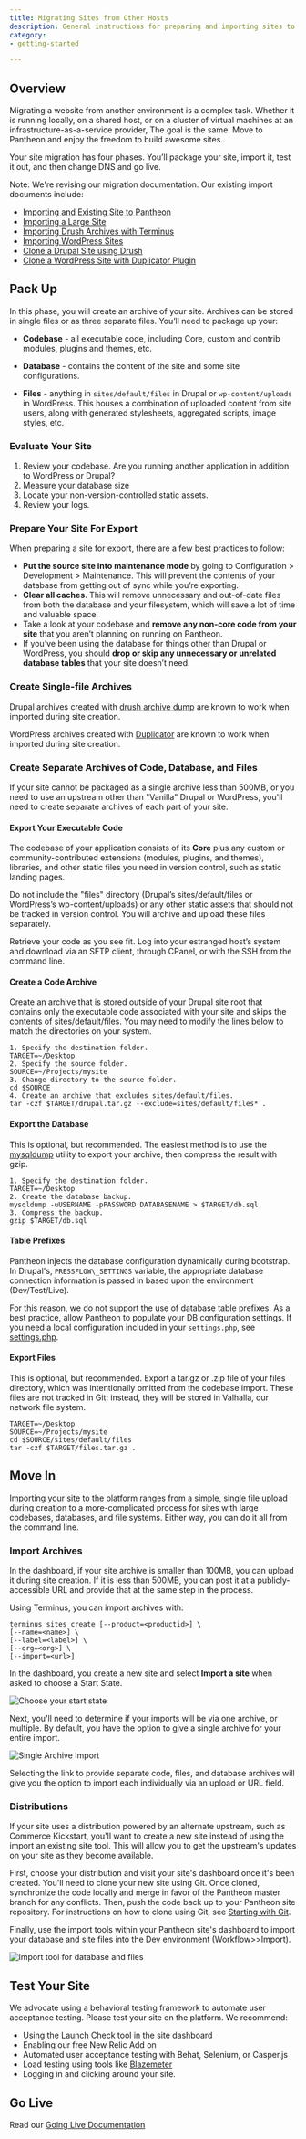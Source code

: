 ```yaml
---
title: Migrating Sites from Other Hosts
description: General instructions for preparing and importing sites to Pantheon.
category:
- getting-started

---
```


## Overview

Migrating a website from another environment is a complex task. Whether it is running locally, on a shared host, or on a cluster of virtual machines at an infrastructure-as-a-service provider, The goal is the same. Move to Pantheon and enjoy the freedom to build awesome sites..

Your site migration has four phases. You’ll package your site, import it, test it out, and then change DNS and go live.

Note: We're revising our migration documentation. Our existing import documents include:

 - [Importing and Existing Site to Pantheon](/docs/articles/users/importing-an-existing-site)
 - [Importing a Large Site](/docs/articles/users/importing-a-large-site)
 - [Importing Drush Archives with Terminus](/docs/articles/users/importing-drush-site-archives-with-terminus)
 - [Importing WordPress Sites](/docs/articles/wordpress/importing-a-wordpress-site/)
 - [Clone a Drupal Site using Drush](/docs/articles/users/clone-a-drupal-site-using-drush)
 - [Clone a WordPress Site with Duplicator Plugin](/docs/articles/wordpress/clone-a-wordpress-site-with-duplicator-plugin)

## Pack Up

In this phase, you will create an archive of your site. Archives can be stored in single files or as three separate files. You’ll need to package up your:

- **Codebase** - all executable code, including Core, custom and contrib modules, plugins and themes, etc.

- **Database** - contains the content of the site and some site configurations.

- **Files** - anything in `sites/default/files` in Drupal or `wp-content/uploads` in WordPress. This houses a combination of uploaded content from site users, along with generated stylesheets, aggregated scripts, image styles, etc.

### Evaluate Your Site

1. Review your codebase. Are you running another application in addition to WordPress or Drupal?
2. Measure your database size
3. Locate your non-version-controlled static assets.
4. Review your logs.

### Prepare Your Site For Export

When preparing a site for export, there are a few best practices to follow:

* **Put the source site into maintenance mode** by going to Configuration > Development > Maintenance. This will prevent the contents of your database from getting out of sync while you’re exporting.
* **Clear all caches**. This will remove unnecessary and out-of-date files from both the database and your filesystem, which will save a lot of time and valuable space.
* Take a look at your codebase and **remove any non-core code from your site** that you aren’t planning on running on Pantheon.
* If you’ve been using the database for things other than Drupal or WordPress, you should **drop or skip any unnecessary or unrelated database tables** that your site doesn’t need.

### Create Single-file Archives
Drupal archives created with [drush archive dump](http://drushcommands.com/drush-6x/archive/archive-dump) are known to work when imported during site creation.
<!--@TODO: Test archives created with [Backup and Migrate](https://www.drupal.org/project/backup_migrate).-->

WordPress archives created with [Duplicator](https://wordpress.org/plugins/duplicator/) are known to work when imported during site creation.
<!--@TODO: Test archives created with BackupBuddy-->
<!--@TODO: Identify other backup creation solutions for WordPress.-->

### Create Separate Archives of Code, Database, and Files

If your site cannot be packaged as a single archive less than 500MB, or you need to use an upstream other than "Vanilla" Drupal or WordPress, you'll need to create separate archives of each part of your site.

#### Export Your Executable Code

The codebase of your application consists of  its **Core** plus any custom or community-contributed extensions (modules, plugins, and themes), libraries, and other static files you need in version control, such as static landing pages.

Do not include the "files" directory (Drupal’s sites/default/files or WordPress’s wp-content/uploads) or any other static assets that should not be tracked in version control. You will archive and upload these files separately.

Retrieve your code as you see fit. Log into your estranged host’s system and download via an SFTP client, through CPanel, or with the SSH from the command line.


#### Create a Code Archive

Create an archive that is stored outside of your Drupal site root that contains only the executable code associated with your site and skips the contents of sites/default/files. You may need to modify the lines below to match the directories on your system.
```
1. Specify the destination folder.
TARGET=~/Desktop
2. Specify the source folder.
SOURCE=~/Projects/mysite
3. Change directory to the source folder.
cd $SOURCE
4. Create an archive that excludes sites/default/files.
tar -czf $TARGET/drupal.tar.gz --exclude=sites/default/files* .
```
#### Export the Database

This is optional, but recommended. The easiest method is to use the [mysqldump](http://dev.mysql.com/doc/refman/5.5/en/mysqldump.html) utility to export your archive, then compress the result with gzip.

```  
1. Specify the destination folder.
TARGET=~/Desktop
2. Create the database backup.
mysqldump -uUSERNAME -pPASSWORD DATABASENAME > $TARGET/db.sql
3. Compress the backup.
gzip $TARGET/db.sql
```

<!--@TODO: test/document phpmyadmin dumps, ssh source-->

#### Table Prefixes

Pantheon injects the database configuration dynamically during bootstrap. In Drupal's, `PRESSFLOW\_SETTINGS` variable, the appropriate database connection information is passed in based upon the environment (Dev/Test/Live).

For this reason, we do not support the use of database table prefixes. As a best practice, allow Pantheon to populate your DB configuration settings. If you need a local configuration included in your `settings.php`, see [settings.php](/source/docs/articles/drupal/configuring-settings-php).

#### Export Files

This is optional, but recommended. Export a tar.gz or .zip file of your files directory, which was intentionally omitted from the codebase import. These files are not tracked in Git; instead, they will be stored in Valhalla, our network file system.

```
TARGET=~/Desktop
SOURCE=~/Projects/mysite
cd $SOURCE/sites/default/files
tar -czf $TARGET/files.tar.gz .
```


## Move In

Importing your site to the platform ranges from a simple, single file upload during creation to a more-complicated process for sites with large codebases, databases, and file systems. Either way, you can do it all from the command line.

### Import Archives

In the dashboard, if your site archive is smaller than 100MB, you can upload it during site creation. If it is less than 500MB, you can post it at a publicly-accessible URL and provide that at the same step in the process.

Using Terminus, you can import archives with:
```
terminus sites create [--product=<productid>] \
[--name=<name>] \
[--label=<label>] \
[--org=<org>] \
[--import=<url>]
```

In the dashboard, you create a new site and select **Import a site** when asked to choose a Start State.

![Choose your start state](/source/docs/assets/images/choose-your-start-state.png)

Next, you'll need to determine if your imports will be via one archive, or multiple. By default, you have the option to give a single archive for your entire import.

![Single Archive Import](/source/docs/assets/images/single-archive-import.png)

Selecting the link to provide separate code, files, and database archives will give you the option to import each individually via an upload or URL field.

### Distributions

If your site uses a distribution powered by an alternate upstream, such as Commerce Kickstart, you'll want to create a new site instead of using the import an existing site tool. This will allow you to get the upstream's updates on your site as they become available.

First, choose your distribution and visit your site's dashboard once it's been created. You'll need to clone your new site using Git. Once cloned, synchronize the code locally and merge in favor of the Pantheon master branch for any conflicts. Then, push the code back up to your Pantheon site repository. For instructions on how to clone using Git, see [Starting with Git](/docs/articles/local/starting-with-git/).

Finally, use the import tools within your Pantheon site's dashboard to import your database and site files into the Dev environment (Workflow>>Import).

![Import tool for database and files](/source/docs/assets/images/import-tool-db-and-files.png)

## Test Your Site

We advocate using a behavioral testing framework to automate user acceptance testing. Please test your site on the platform. We recommend:
 - Using the Launch Check tool in the site dashboard
 - Enabling our free New Relic Add on
 - Automated user acceptance testing with Behat, Selenium, or Casper.js
 - Load testing using tools like [Blazemeter](/docs/articles/sites/load-testing-with-blazemeter)
 - Logging in and clicking around your site.


## Go Live
Read our [Going Live Documentation](/docs/articles/going-live)
